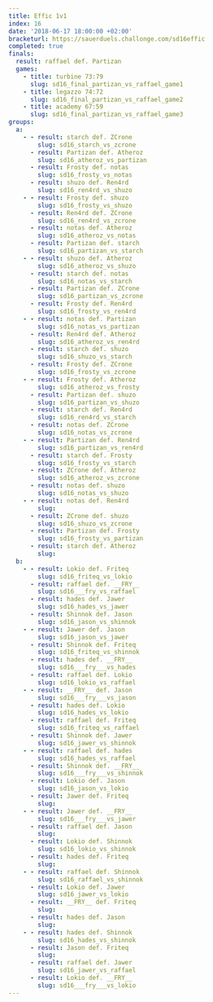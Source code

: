```yaml
---
title: Effic 1v1
index: 16
date: '2018-06-17 18:00:00 +02:00'
bracketurl: https://sauerduels.challonge.com/sd16effic
completed: true
finals:
  result: raffael def. Partizan
  games:
    - title: turbine 73:79
      slug: sd16_final_partizan_vs_raffael_game1
    - title: legazzo 74:72
      slug: sd16_final_partizan_vs_raffael_game2
    - title: academy 67:59
      slug: sd16_final_partizan_vs_raffael_game3
groups:
  a:
    - - result: starch def. ZCrone
        slug: sd16_starch_vs_zcrone
      - result: Partizan def. Atheroz
        slug: sd16_atheroz_vs_partizan
      - result: Frosty def. notas
        slug: sd16_frosty_vs_notas
      - result: shuzo def. Ren4rd
        slug: sd16_ren4rd_vs_shuzo
    - - result: Frosty def. shuzo
        slug: sd16_frosty_vs_shuzo
      - result: Ren4rd def. ZCrone
        slug: sd16_ren4rd_vs_zcrone
      - result: notas def. Atheroz
        slug: sd16_atheroz_vs_notas
      - result: Partizan def. starch
        slug: sd16_partizan_vs_starch
    - - result: shuzo def. Atheroz
        slug: sd16_atheroz_vs_shuzo
      - result: starch def. notas
        slug: sd16_notas_vs_starch
      - result: Partizan def. ZCrone
        slug: sd16_partizan_vs_zcrone
      - result: Frosty def. Ren4rd
        slug: sd16_frosty_vs_ren4rd
    - - result: notas def. Partizan
        slug: sd16_notas_vs_partizan
      - result: Ren4rd def. Atheroz
        slug: sd16_atheroz_vs_ren4rd
      - result: starch def. shuzo
        slug: sd16_shuzo_vs_starch
      - result: Frosty def. ZCrone
        slug: sd16_frosty_vs_zcrone
    - - result: Frosty def. Atheroz
        slug: sd16_atheroz_vs_frosty
      - result: Partizan def. shuzo
        slug: sd16_partizan_vs_shuzo
      - result: starch def. Ren4rd
        slug: sd16_ren4rd_vs_starch
      - result: notas def. ZCrone
        slug: sd16_notas_vs_zcrone
    - - result: Partizan def. Ren4rd
        slug: sd16_partizan_vs_ren4rd
      - result: starch def. Frosty
        slug: sd16_frosty_vs_starch
      - result: ZCrone def. Atheroz
        slug: sd16_atheroz_vs_zcrone
      - result: notas def. shuzo
        slug: sd16_notas_vs_shuzo
    - - result: notas def. Ren4rd
        slug: 
      - result: ZCrone def. shuzo
        slug: sd16_shuzo_vs_zcrone
      - result: Partizan def. Frosty
        slug: sd16_frosty_vs_partizan
      - result: starch def. Atheroz
        slug: 
  b:
    - - result: Lokio def. Friteq
        slug: sd16_friteq_vs_lokio
      - result: raffael def. __FRY__
        slug: sd16___fry_vs_raffael
      - result: hades def. Jawer
        slug: sd16_hades_vs_jawer
      - result: Shinnok def. Jason
        slug: sd16_jason_vs_shinnok
    - - result: Jawer def. Jason
        slug: sd16_jason_vs_jawer
      - result: Shinnok def. Friteq
        slug: sd16_friteq_vs_shinnok
      - result: hades def. __FRY__
        slug: sd16___fry___vs_hades
      - result: raffael def. Lokio
        slug: sd16_lokio_vs_raffael
    - - result: __FRY__ def. Jason
        slug: sd16___fry___vs_jason
      - result: hades def. Lokio
        slug: sd16_hades_vs_lokio
      - result: raffael def. Friteq
        slug: sd16_friteq_vs_raffael
      - result: Shinnok def. Jawer
        slug: sd16_jawer_vs_shinnok
    - - result: raffael def. hades
        slug: sd16_hades_vs_raffael
      - result: Shinnok def. __FRY__
        slug: sd16___fry___vs_shinnok
      - result: Lokio def. Jason
        slug: sd16_jason_vs_lokio
      - result: Jawer def. Friteq
        slug: 
    - - result: Jawer def. __FRY__
        slug: sd16___fry___vs_jawer
      - result: raffael def. Jason
        slug: 
      - result: Lokio def. Shinnok
        slug: sd16_lokio_vs_shinnok
      - result: hades def. Friteq
        slug: 
    - - result: raffael def. Shinnok
        slug: sd16_raffael_vs_shinnok
      - result: Lokio def. Jawer
        slug: sd16_jawer_vs_lokio
      - result: __FRY__ def. Friteq
        slug: 
      - result: hades def. Jason
        slug: 
    - - result: hades def. Shinnok
        slug: sd16_hades_vs_shinnok
      - result: Jason def. Friteq
        slug: 
      - result: raffael def. Jawer
        slug: sd16_jawer_vs_raffael
      - result: Lokio def. __FRY__
        slug: sd16___fry___vs_lokio
---
```

